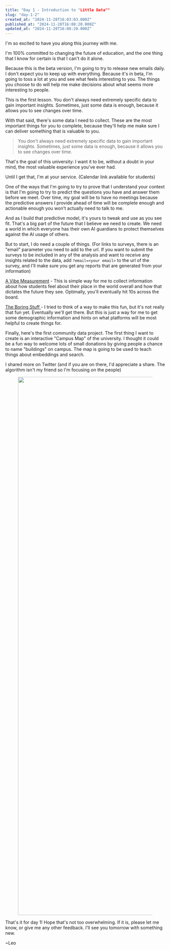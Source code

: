 ```yaml
---
title: "Day 1 - Introduction to "Little Data""
slug: "day-1-2"
created_at: "2024-11-28T16:03:03.000Z"
published_at: "2024-11-28T16:08:20.000Z"
updated_at: "2024-11-28T16:08:20.000Z"
---
```


<p>I'm so excited to have you along this journey with me.</p><p>I'm 100% committed to changing the future of education, and the one thing that I know for certain is that I can't do it alone.</p><p>Because this is the beta version, I'm going to try to release new emails daily. I don't expect you to keep up with everything. Because it's in beta, I'm going to toss a lot at you and see what feels interesting to you. The things you choose to do will help me make decisions about what seems more interesting to people.</p><p>This is the first lesson. You don't always need extremely specific data to gain important insights. Sometimes, just some data is enough, because it allows you to see changes over time.</p><p>With that said, there's some data I need to collect. These are the most important things for you to complete, because they'll help me make sure I can deliver something that is valuable to you.</p><blockquote class="kg-blockquote-alt">You don't always need extremely specific data to gain important insights. Sometimes, just some data is enough, because it allows you to see changes over time.</blockquote><p>That's the goal of this university: I want it to be, without a doubt in your mind, the most valuable experience you've ever had.</p><p>Until I get that, I'm at your service. <a href="https://cal.com/build-in-public-university/student-office-hours">​</a>(Calendar link available for students)</p><p>One of the ways that I'm going to try to prove that I understand your context is that I'm going to try to predict the questions you have and answer them before we meet. Over time, my goal will be to have no meetings because the predictive answers I provide ahead of time will be complete enough and actionable enough you won't actually need to talk to me.</p><p>And as I build that predictive model, it's yours to tweak and use as you see fit. That's a big part of the future that I believe we need to create. We need a world in which everyone has their own AI guardians to protect themselves against the AI usage of others.</p><p>But to start, I do need a couple of things. (For links to surveys, there is an "email" parameter you need to add to the url. If you want to submit the surveys to be included in any of the analysis and want to receive any insights related to the data, add <code>?email=&lt;your email&gt;</code> to the url of the survey, and I'll make sure you get any reports that are generated from your information)</p><p><a href="https://tally.so/r/w2blRM?email={{ subscriber.email_address }}">​A Vibe Measurement​</a> - This is simple way for me to collect information about how students feel about their place in the world overall and how that dictates the future they see. Optimally, you'll eventually hit 10s across the board.</p><p><a href="https://tally.so/r/3l0Y2v?email={{ subscriber.email_address }}">​The Boring Stuff ​</a>- I tried to think of a way to make this fun, but it's not really that fun yet. Eventually we'll get there. But this is just a way for me to get some demographic information and hints on what platforms will be most helpful to create things for.</p><p>Finally, here's the first community data project. The first thing I want to create is an interactive "Campus Map" of the university. I thought it could be a fun way to welcome lots of small donations by giving people a chance to name "buildings" on campus. The map is going to be used to teach things about embeddings and search.</p><p>I shared more on Twitter (and if you are on there, I'd appreciate a share. The algorithm isn't my friend so I'm focusing on the people)</p><figure class="kg-card kg-image-card"><img src="https://embed.filekitcdn.com/e/qiixqwzqKWdhJzxDv2ECgT/j6dmwjLLnntX9kFf1mFSLf/email" class="kg-image" alt="" loading="lazy" width="1236" height="1696"></figure><p></p><p>That's it for day 1! Hope that's not too overwhelming. If it is, please let me know, or give me any other feedback. I'll see you tomorrow with something new.</p><p>~Leo</p>